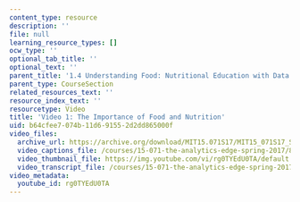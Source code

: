 ```yaml
---
content_type: resource
description: ''
file: null
learning_resource_types: []
ocw_type: ''
optional_tab_title: ''
optional_text: ''
parent_title: '1.4 Understanding Food: Nutritional Education with Data  (Recitation)'
parent_type: CourseSection
related_resources_text: ''
resource_index_text: ''
resourcetype: Video
title: 'Video 1: The Importance of Food and Nutrition'
uid: b64cfee7-074b-11d6-9155-2d2dd865000f
video_files:
  archive_url: https://archive.org/download/MIT15.071S17/MIT15_071S17_Session_1.4.02_300k.mp4
  video_captions_file: /courses/15-071-the-analytics-edge-spring-2017/8fe6566377575ccc95311f6d0707f74c_Y8dMlEv-epg.vtt
  video_thumbnail_file: https://img.youtube.com/vi/rg0TYEdU0TA/default.jpg
  video_transcript_file: /courses/15-071-the-analytics-edge-spring-2017/a684dd9f2bb25a5e70555cba868868d6_Y8dMlEv-epg.pdf
video_metadata:
  youtube_id: rg0TYEdU0TA
---
```

